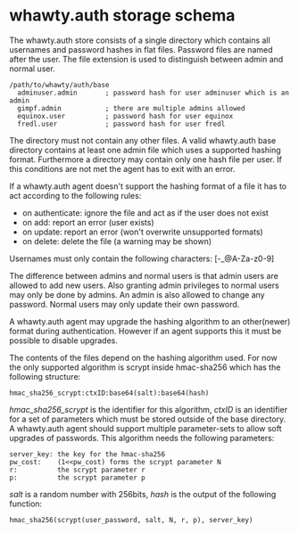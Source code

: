 # whawty.auth storage schema

The whawty.auth store consists of a single directory which contains all
usernames and password hashes in flat files. Password files are named
after the user. The file extension is used to distinguish between admin
and normal user.

    /path/to/whawty/auth/base
      adminuser.admin       ; password hash for user adminuser which is an admin
      gimpf.admin           ; there are multiple admins allowed
      equinox.user          ; password hash for user equinox
      fredl.user            ; password hash for user fredl

The directory must not contain any other files. A valid whawty.auth base
directory contains at least one admin file which uses a supported hashing
format.
Furthermore a directory may contain only one hash file per user.
If this conditions are not met the agent has to exit with an error.

If a whawty.auth agent doesn't support the hashing format of a file it has
to act according to the following rules:

- on authenticate: ignore the file and act as if the user does not exist
- on add: report an error (user exists)
- on update: report an error (won't overwrite unsupported formats)
- on delete: delete the file (a warning may be shown)

Usernames must only contain the following characters: [-_@A-Za-z0-9]

The difference between admins and normal users is that admin users are
allowed to add new users. Also granting admin privileges to normal users
may only be done by admins. An admin is also allowed to change any password.
Normal users may only update their own password.

A whawty.auth agent may upgrade the hashing algorithm to an other(newer)
format during authentication.
However if an agent supports this it must be possible to disable upgrades.

The contents of the files depend on the hashing algorithm used. For now
the only supported algorithm is scrypt inside hmac-sha256 which has the
following structure:

    hmac_sha256_scrypt:ctxID:base64(salt):base64(hash)

_hmac_sha256_scrypt_ is the identifier for this algorithm, _ctxID_ is an
identifier for a set of parameters which must be stored outside of the base
directory. A whawty.auth agent should support multiple parameter-sets to allow
soft upgrades of passwords. This algorithm needs the following parameters:

    server_key: the key for the hmac-sha256
    pw_cost:    (1<<pw_cost) forms the scrypt parameter N
    r:          the scrypt parameter r
    p:          the scrypt parameter p

_salt_ is a random number with 256bits, _hash_ is the output of the following
function:

    hmac_sha256(scrypt(user_password, salt, N, r, p), server_key)
